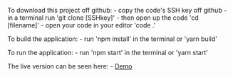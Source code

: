 To download this project off github: - copy the code's SSH key off github - in a terminal run 'git clone [SSHkey]' - then open up the code 'cd [filename]' - open your code in your editor 'code .'

To build the application: - run 'npm install' in the terminal or 'yarn build'

To run the application: - run 'npm start' in the terminal or 'yarn start'

The live version can be seen here: - [Demo](https://brave-ride-69353c.netlify.app/)
